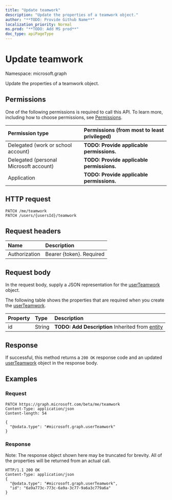 ```yaml
---
title: "Update teamwork"
description: "Update the properties of a teamwork object."
author: "**TODO: Provide Github Name**"
localization_priority: Normal
ms.prod: "**TODO: Add MS prod**"
doc_type: apiPageType
---
```


# Update teamwork

Namespace: microsoft.graph

Update the properties of a teamwork object.

## Permissions
One of the following permissions is required to call this API. To learn more, including how to choose permissions, see [Permissions](/concepts/permissions-reference.md).

|Permission type|Permissions (from most to least privileged)|
|:---|:---|
|Delegated (work or school account)|**TODO: Provide applicable permissions.**|
|Delegated (personal Microsoft account)|**TODO: Provide applicable permissions.**|
|Application|**TODO: Provide applicable permissions.**|

## HTTP request
<!-- {
  "blockType": "ignored"
}
-->
``` http
PATCH /me/teamwork
PATCH /users/{usersId}/teamwork
```

## Request headers
|Name|Description|
|:---|:---|
|Authorization|Bearer {token}. Required|

## Request body
In the request body, supply a JSON representation for the [userTeamwork](../resources/userteamwork.md) object.

The following table shows the properties that are required when you create the [userTeamwork](../resources/userteamwork.md).

|Property|Type|Description|
|:---|:---|:---|
|id|String|**TODO: Add Description** Inherited from [entity](../resources/entity.md)|



## Response
If successful, this method returns a `200 OK` response code and an updated [userTeamwork](../resources/userteamwork.md) object in the response body.

## Examples

### Request
<!-- {
  "blockType": "request",
  "name": "update_teamwork"
}
-->
``` http
PATCH https://graph.microsoft.com/beta/me/teamwork
Content-Type: application/json
Content-length: 54

{
  "@odata.type": "#microsoft.graph.userTeamwork"
}
```

### Response
Note: The response object shown here may be truncated for brevity. All of the properties will be returned from an actual call.
<!-- {
  "blockType": "response",
  "truncated": true
}
-->
``` http
HTTP/1.1 200 OK
Content-Type: application/json
{
  "@odata.type": "#microsoft.graph.userTeamwork",
  "id": "6a9a773c-773c-6a9a-3c77-9a6a3c779a6a"
}
```


